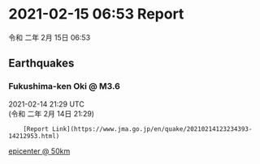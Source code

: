 # 2021-02-15 06:53 Report
令和 二年 2月 15日 06:53

## Earthquakes
### Fukushima-ken Oki @ M3.6
2021-02-14 21:29 UTC  
        (令和 二年 2月 14日 21:29)
  
        [Report Link](https://www.jma.go.jp/en/quake/20210214123234393-14212953.html)  
[epicenter @ 50km](https://www.google.com/maps/place/37°36'00%22+141°42'00%22/@37.6,141.7,17z/data=!3m1!4b1!4m5!3m4!1s0x0:0x0!8m2!3d37.6!4d141.7)
